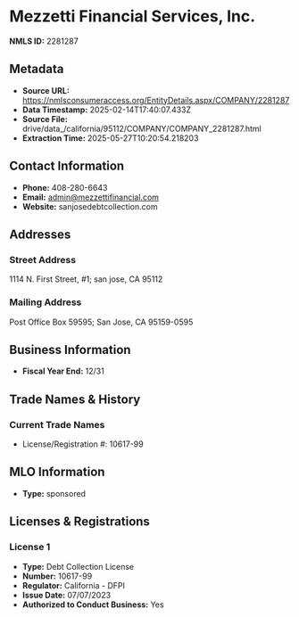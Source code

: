 # Mezzetti Financial Services, Inc.

**NMLS ID:** 2281287

## Metadata
- **Source URL:** https://nmlsconsumeraccess.org/EntityDetails.aspx/COMPANY/2281287
- **Data Timestamp:** 2025-02-14T17:40:07.433Z
- **Source File:** drive/data_/california/95112/COMPANY/COMPANY_2281287.html
- **Extraction Time:** 2025-05-27T10:20:54.218203

## Contact Information
- **Phone:** 408-280-6643
- **Email:** admin@mezzettifinancial.com
- **Website:** sanjosedebtcollection.com

## Addresses
### Street Address
1114 N. First Street, #1; san jose, CA 95112

### Mailing Address
Post Office Box 59595; San Jose, CA 95159-0595

## Business Information
- **Fiscal Year End:** 12/31

## Trade Names & History
### Current Trade Names
- License/Registration #: 10617-99

## MLO Information
- **Type:** sponsored

## Licenses & Registrations

### License 1
- **Type:** Debt Collection License
- **Number:** 10617-99
- **Regulator:** California - DFPI
- **Issue Date:** 07/07/2023
- **Authorized to Conduct Business:** Yes
